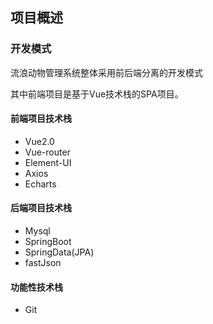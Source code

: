 ## 项目概述

### 开发模式

流浪动物管理系统整体采用前后端分离的开发模式

其中前端项目是基于Vue技术栈的SPA项目。

#### 前端项目技术栈

- Vue2.0
- Vue-router
- Element-UI
- Axios
- Echarts

#### 后端项目技术栈



- Mysql
- SpringBoot
- SpringData(JPA)
- fastJson



#### 功能性技术栈

- Git





